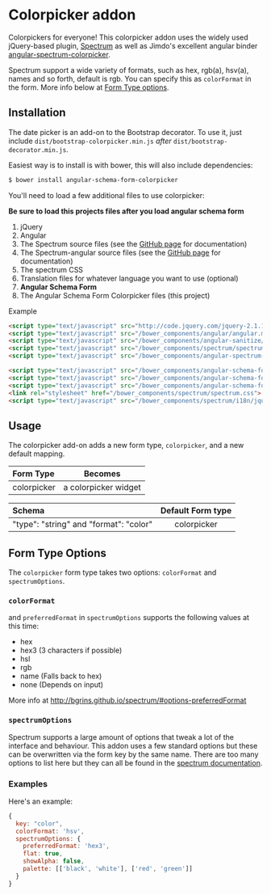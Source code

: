 Colorpicker addon
=================

Colorpickers for everyone! This colorpicker addon uses the widely used jQuery-based plugin, [Spectrum](https://github.com/bgrins/spectrum) as well as Jimdo's excellent angular binder [angular-spectrum-colorpicker](https://github.com/Jimdo/angular-spectrum-colorpicker).

Spectrum support a wide variety of formats, such as hex, rgb(a), hsv(a), names and so forth, default is rgb. You can specify this as `colorFormat` in the form. More info below at [Form Type options](#form-type-options).

Installation
------------
The date picker is an add-on to the Bootstrap decorator. To use it, just include
`dist/bootstrap-colorpicker.min.js` *after* `dist/bootstrap-decorator.min.js`.

Easiest way is to install is with bower, this will also include dependencies:
```bash
$ bower install angular-schema-form-colorpicker
```

You'll need to load a few additional files to use colorpicker:

**Be sure to load this projects files after you load angular schema form**

1. jQuery
2. Angular
3. The Spectrum source files (see the
   [GitHub page](https://github.com/amsul/pickadate.js) for documentation)
4. The Spectrum-angular source files (see the
   [GitHub page](https://github.com/Jimdo/angular-spectrum-colorpicker) for documentation)
5. The spectrum CSS
6. Translation files for whatever language you want to use (optional)
7. **Angular Schema Form**
8. The Angular Schema Form Colorpicker files (this project)


Example

```HTML
<script type="text/javascript" src="http://code.jquery.com/jquery-2.1.1.min.js"></script>
<script type="text/javascript" src="/bower_components/angular/angular.min.js"></script>
<script type="text/javascript" src="/bower_components/angular-sanitize/angular-sanitize.min.js"></script>
<script type="text/javascript" src="/bower_components/spectrum/spectrum.js"></script>
<script type="text/javascript" src="/bower_components/angular-spectrum-colorpicker/dist/angular-spectrum-colorpicker.min.js"></script>

<script type="text/javascript" src="/bower_components/angular-schema-form/schema-form.min.js"></script>
<script type="text/javascript" src="/bower_components/angular-schema-form/bootstrap-decorator.min.js"></script>
<script type="text/javascript" src="/bower_components/angular-schema-form-colorpicker/bootstrap-colorpicker.min.js"></script>
<link rel="stylesheet" href="/bower_components/spectrum/spectrum.css">
<script type="text/javascript" src="/bower_components/spectrum/i18n/jquery.spectrum-sv.js"></script>
```



Usage
-----
The colorpicker add-on adds a new form type, `colorpicker`, and a new default
mapping.

|  Form Type     |   Becomes    |
|:---------------|:------------:|
|  colorpicker    |  a colorpicker widget |


| Schema             |   Default Form type  |
|:-------------------|:------------:|
| "type": "string" and "format": "color"   |   colorpicker   |


Form Type Options
-------
The `colorpicker` form type takes two options: `colorFormat` and `spectrumOptions`.

### `colorFormat`
and `preferredFormat` in `spectrumOptions` supports the following values at this time:

- hex
- hex3 (3 characters if possible)
- hsl
- rgb
- name (Falls back to hex)
- none (Depends on input)

More info at http://bgrins.github.io/spectrum/#options-preferredFormat

### `spectrumOptions`
Spectrum supports a large amount of options that tweak a lot of the interface and behaviour. This addon uses a few standard options but these can be overwritten via the form key by the same name.
There are too many options to list here but they can all be found in the [spectrum documentation](http://bgrins.github.io/spectrum/#options).

### Examples

Here's an example:

```javascript
{
  key: "color",
  colorFormat: 'hsv',
  spectrumOptions: {
    preferredFormat: 'hex3',
    flat: true,
    showAlpha: false,
    palette: [['black', 'white'], ['red', 'green']]
  }
}
```
